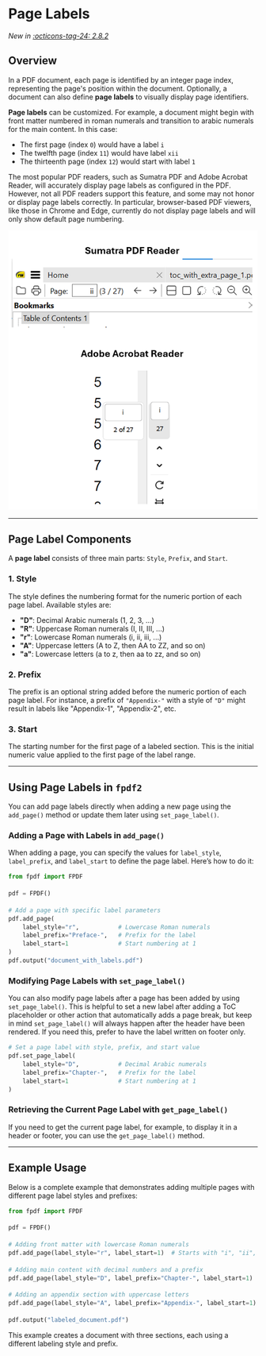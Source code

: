 # Page Labels

_New in [:octicons-tag-24: 2.8.2](https://github.com/py-pdf/fpdf2/blob/master/CHANGELOG.md)_

## Overview

In a PDF document, each page is identified by an integer page index, representing the page's position within the document. Optionally, a document can also define **page labels** to visually display page identifiers. 

**Page labels** can be customized. For example, a document might begin with front matter numbered in roman numerals and transition to arabic numerals for the main content. In this case:
- The first page (index `0`) would have a label `i`
- The twelfth page (index `11`) would have label `xii`
- The thirteenth page (index `12`) would start with label `1`

The most popular PDF readers, such as Sumatra PDF and Adobe Acrobat Reader, will accurately display page labels as configured in the PDF. However, not all PDF readers support this feature, and some may not honor or display page labels correctly. In particular, browser-based PDF viewers, like those in Chrome and Edge, currently do not display page labels and will only show default page numbering.

![Page Labels in Sumatra and Acrobat](page-labels.png)

---

## Page Label Components

A **page label** consists of three main parts: `Style`, `Prefix`, and `Start`.

### 1. Style
The style defines the numbering format for the numeric portion of each page label. Available styles are:

- **"D"**: Decimal Arabic numerals (1, 2, 3, ...)
- **"R"**: Uppercase Roman numerals (I, II, III, ...)
- **"r"**: Lowercase Roman numerals (i, ii, iii, ...)
- **"A"**: Uppercase letters (A to Z, then AA to ZZ, and so on)
- **"a"**: Lowercase letters (a to z, then aa to zz, and so on)

### 2. Prefix
The prefix is an optional string added before the numeric portion of each page label. For instance, a prefix of `"Appendix-"` with a style of `"D"` might result in labels like "Appendix-1", "Appendix-2", etc.

### 3. Start
The starting number for the first page of a labeled section. This is the initial numeric value applied to the first page of the label range.

---

## Using Page Labels in `fpdf2`

You can add page labels directly when adding a new page using the `add_page()` method or update them later using `set_page_label()`.

### Adding a Page with Labels in `add_page()`

When adding a page, you can specify the values for `label_style`, `label_prefix`, and `label_start` to define the page label. Here’s how to do it:

```python
from fpdf import FPDF

pdf = FPDF()

# Add a page with specific label parameters
pdf.add_page(
    label_style="r",           # Lowercase Roman numerals
    label_prefix="Preface-",   # Prefix for the label
    label_start=1              # Start numbering at 1
)
pdf.output("document_with_labels.pdf")
```

### Modifying Page Labels with `set_page_label()`

You can also modify page labels after a page has been added by using `set_page_label()`. This is helpful to set a new label after adding a ToC placeholder or other action that automatically adds a page break, but keep in mind `set_page_label()` will always happen after the header have been rendered. If you need this, prefer to have the label written on footer only.

```python
# Set a page label with style, prefix, and start value
pdf.set_page_label(
    label_style="D",           # Decimal Arabic numerals
    label_prefix="Chapter-",   # Prefix for the label
    label_start=1              # Start numbering at 1
)
```

### Retrieving the Current Page Label with `get_page_label()`

If you need to get the current page label, for example, to display it in a header or footer, you can use the `get_page_label()` method.

---

## Example Usage

Below is a complete example that demonstrates adding multiple pages with different page label styles and prefixes:

```python
from fpdf import FPDF

pdf = FPDF()

# Adding front matter with lowercase Roman numerals
pdf.add_page(label_style="r", label_start=1)  # Starts with "i", "ii", "iii", etc.

# Adding main content with decimal numbers and a prefix
pdf.add_page(label_style="D", label_prefix="Chapter-", label_start=1)  # "Chapter-1", "Chapter-2", etc.

# Adding an appendix section with uppercase letters
pdf.add_page(label_style="A", label_prefix="Appendix-", label_start=1)  # "Appendix-A", "Appendix-B", etc.

pdf.output("labeled_document.pdf")
```

This example creates a document with three sections, each using a different labeling style and prefix.
